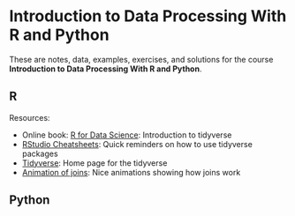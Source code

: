 # Introduction to Data Processing With R and Python

These are notes, data, examples, exercises, and solutions for the course **Introduction to Data Processing With R and Python**.

## R

Resources:

- Online book: [R for Data Science](http://r4ds.had.co.nz/): Introduction to tidyverse
- [RStudio Cheatsheets](https://www.rstudio.com/resources/cheatsheets/): Quick reminders on how to use tidyverse packages
- [Tidyverse](https://www.tidyverse.org/): Home page for the tidyverse
- [Animation of joins](https://github.com/gadenbuie/tidyexplain#mutating-joins): Nice animations showing how joins work

## Python

